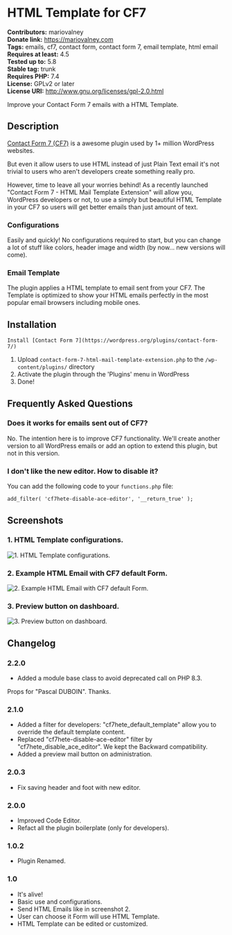 # HTML Template for CF7 #
**Contributors:** mariovalney  
**Donate link:** https://mariovalney.com  
**Tags:** emails, cf7, contact form, contact form 7, email template, html email  
**Requires at least:** 4.5  
**Tested up to:** 5.8  
**Stable tag:** trunk  
**Requires PHP:** 7.4  
**License:** GPLv2 or later  
**License URI:** http://www.gnu.org/licenses/gpl-2.0.html  

Improve your Contact Form 7 emails with a HTML Template.

## Description ##

[Contact Form 7 (CF7)](https://wordpress.org/plugins/contact-form-7/ "Install it first, of course") is a awesome plugin used by 1+ million WordPress websites.

But even it allow users to use HTML instead of just Plain Text email it's not trivial to users who aren't developers create something really pro.

However, time to leave all your worries behind! As a recently launched "Contact Form 7 - HTML Mail Template Extension" will allow you, WordPress developers or not, to use a simply but beautiful HTML Template in your CF7 so users will get better emails than just amount of text.

### Configurations ###

Easily and quickly! No configurations required to start, but you can change a lot of stuff like colors, header image and width (by now... new versions will come).

### Email Template ###

The plugin applies a HTML template to email sent from your CF7. The Template is optimized to show your HTML emails perfectly in the most popular email browsers including mobile ones.

## Installation ##

`Install [Contact Form 7](https://wordpress.org/plugins/contact-form-7/)`

1. Upload `contact-form-7-html-mail-template-extension.php` to the `/wp-content/plugins/` directory
1. Activate the plugin through the 'Plugins' menu in WordPress
1. Done!

## Frequently Asked Questions ##

### Does it works for emails sent out of CF7? ###

No. The intention here is to improve CF7 functionality.
We'll create another version to all WordPress emails or add an option to extend this plugin, but not in this version.

### I don't like the new editor. How to disable it? ###

You can add the following code to your `functions.php` file:

`add_filter( 'cf7hete-disable-ace-editor', '__return_true' );`

## Screenshots ##

### 1. HTML Template configurations. ###
![1. HTML Template configurations.](http://ps.w.org/html-template-for-cf7/assets/screenshot-1.png)

### 2. Example HTML Email with CF7 default Form. ###
![2. Example HTML Email with CF7 default Form.](http://ps.w.org/html-template-for-cf7/assets/screenshot-2.png)

### 3. Preview button on dashboard. ###
![3. Preview button on dashboard.](http://ps.w.org/html-template-for-cf7/assets/screenshot-3.png)


## Changelog ##

### 2.2.0 ###

* Added a module base class to avoid deprecated call on PHP 8.3.

Props for "Pascal DUBOIN". Thanks.

### 2.1.0 ###

* Added a filter for developers: "cf7hete_default_template" allow you to override the default template content.
* Replaced "cf7hete-disable-ace-editor" filter by "cf7hete_disable_ace_editor". We kept the Backward compatibility.
* Added a preview mail button on administration.

### 2.0.3 ###

* Fix saving header and foot with new editor.

### 2.0.0 ###

* Improved Code Editor.
* Refact all the plugin boilerplate (only for developers).

### 1.0.2 ###

* Plugin Renamed.

### 1.0 ###

* It's alive!
* Basic use and configurations.
* Send HTML Emails like in screenshot 2.
* User can choose it Form will use HTML Template.
* HTML Template can be edited or customized.

